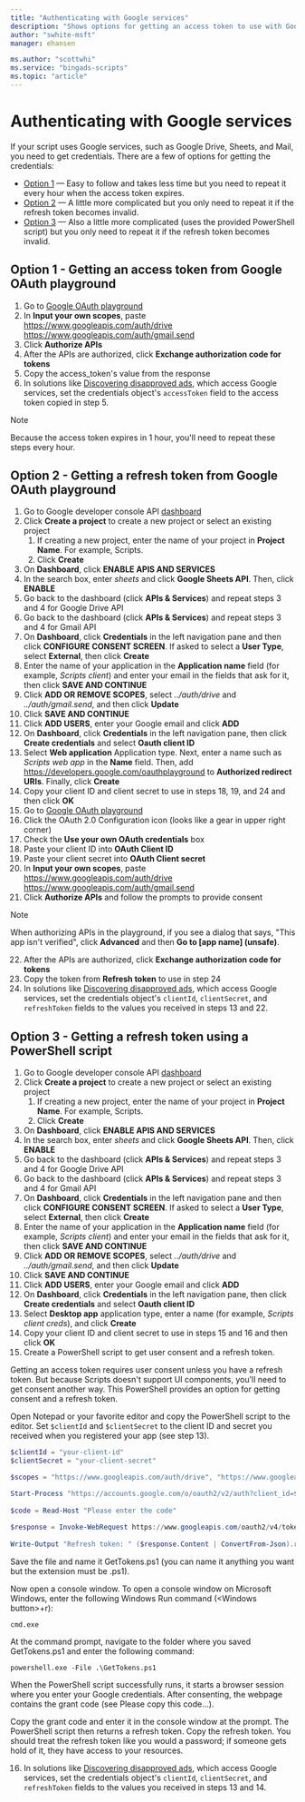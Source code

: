 ```yaml
---
title: "Authenticating with Google services"
description: "Shows options for getting an access token to use with Google services."
author: "swhite-msft"
manager: ehansen

ms.author: "scottwhi"
ms.service: "bingads-scripts"
ms.topic: "article"
---
```


# Authenticating with Google services

If your script uses Google services, such as Google Drive, Sheets, and Mail, you need to get credentials. There are a few of options for getting the credentials:

- [Option 1](#option1) &mdash; Easy to follow and takes less time but you need to repeat it every hour when the access token expires.
- [Option 2](#option2) &mdash; A little more complicated but you only need to repeat it if the refresh token becomes invalid.
- [Option 3](#option3) &mdash; Also a little more complicated (uses the provided PowerShell script) but you only need to repeat it if the refresh token becomes invalid.

## <a name="option1"></a>Option 1 - Getting an access token from Google OAuth playground

1. Go to [Google OAuth playground](https://developers.google.com/oauthplayground)
2. In **Input your own scopes**, paste https://www.googleapis.com/auth/drive https://www.googleapis.com/auth/gmail.send
3. Click **Authorize APIs** 
4. After the APIs are authorized, click **Exchange authorization code for tokens**
5. Copy the access_token's value from the response
6. In solutions like [Discovering disapproved ads](../solutions/get-disapproved-ads.md), which access Google services, set the credentials object's `accessToken` field to the access token copied in step 5.

> [!NOTE]
> Because the access token expires in 1 hour, you'll need to repeat these steps every hour.


## <a name="option2"></a>Option 2 - Getting a refresh token from Google OAuth playground


1. Go to Google developer console API [dashboard](https://console.developers.google.com/apis/dashboard)
2. Click **Create a project** to create a new project or select an existing project  
   1. If creating a new project, enter the name of your project in **Project Name**. For example, Scripts.
   2. Click **Create**
3. On **Dashboard**, click **ENABLE APIS AND SERVICES**
4. In the search box, enter *sheets* and click **Google Sheets API**. Then, click **ENABLE**
5. Go back to the dashboard (click **APIs & Services**) and repeat steps 3 and 4 for Google Drive API
6. Go back to the dashboard (click **APIs & Services**) and repeat steps 3 and 4 for Gmail API
7. On **Dashboard**, click **Credentials** in the left navigation pane and then click **CONFIGURE CONSENT SCREEN**. If asked to select a **User Type**, select **External**, then click **Create**
8. Enter the name of your application in the **Application name** field (for example, *Scripts client*) and enter your email in the fields that ask for it, then click **SAVE AND CONTINUE**
9. Click **ADD OR REMOVE SCOPES**, select *../auth/drive* and *../auth/gmail.send*, and then click **Update**
10. Click **SAVE AND CONTINUE**
11. Click **ADD USERS**, enter your Google email and click **ADD**
12. On **Dashboard**, click **Credentials** in the left navigation pane, then click **Create credentials** and select **Oauth client ID**
13. Select **Web application** Application type. Next, enter a name such as *Scripts web app* in the **Name** field. Then, add https://developers.google.com/oauthplayground to **Authorized redirect URIs**. Finally, click **Create**
14. Copy your client ID and client secret to use in steps 18, 19, and 24 and then click **OK**
15. Go to [Google OAuth playground](https://developers.google.com/oauthplayground)
16. Click the OAuth 2.0 Configuration icon (looks like a gear in upper right corner)
17. Check the **Use your own OAuth credentials** box
18. Paste your client ID into **OAuth Client ID**
19. Paste your client secret into **OAuth Client secret**
20. In **Input your own scopes**, paste https://www.googleapis.com/auth/drive https://www.googleapis.com/auth/gmail.send
21. Click **Authorize APIs** and follow the prompts to provide consent
> [!NOTE]
> When authorizing APIs in the playground, if you see a dialog that says, "This app isn't verified", click **Advanced** and then **Go to [app name] (unsafe)**.
22. After the APIs are authorized, click **Exchange authorization code for tokens**
23. Copy the token from **Refresh token** to use in step 24
24. In solutions like [Discovering disapproved ads](../solutions/get-disapproved-ads.md), which access Google services, set the credentials object's `clientId`, `clientSecret`, and `refreshToken` fields to the values you received in steps 13 and 22. 


## <a name="option3"></a>Option 3 - Getting a refresh token using a PowerShell script

1. Go to Google developer console API [dashboard](https://console.developers.google.com/apis/dashboard)
2. Click **Create a project** to create a new project or select an existing project  
   1. If creating a new project, enter the name of your project in **Project Name**. For example, Scripts.
   2. Click **Create**
3. On **Dashboard**, click **ENABLE APIS AND SERVICES**
4. In the search box, enter *sheets* and click **Google Sheets API**. Then, click **ENABLE**
5. Go back to the dashboard (click **APIs & Services**) and repeat steps 3 and 4 for Google Drive API
6. Go back to the dashboard (click **APIs & Services**) and repeat steps 3 and 4 for Gmail API
7. On **Dashboard**, click **Credentials** in the left navigation pane and then click **CONFIGURE CONSENT SCREEN**. If asked to select a **User Type**, select **External**, then click **Create**
8. Enter the name of your application in the **Application name** field (for example, *Scripts client*) and enter your email in the fields that ask for it, then click **SAVE AND CONTINUE**
9. Click **ADD OR REMOVE SCOPES**, select *../auth/drive* and *../auth/gmail.send*, and then click **Update**
10. Click **SAVE AND CONTINUE**
11. Click **ADD USERS**, enter your Google email and click **ADD**
12. On **Dashboard**, click **Credentials** in the left navigation pane, then click **Create credentials** and select **Oauth client ID**
13. Select **Desktop app** application type, enter a name (for example, *Scripts client creds*), and click **Create**
14. Copy your client ID and client secret to use in steps 15 and 16 and then click **OK**
15. Create a PowerShell script to get user consent and a refresh token.  
   
  Getting an access token requires user consent unless you have a refresh token. But because Scripts doesn't support UI components, you'll need to get consent another way. This PowerShell provides an option for getting consent and a refresh token.  
   
  Open Notepad or your favorite editor and copy the PowerShell script to the editor. Set `$clientId` and `$clientSecret` to the client ID and secret you received when you registered your app (see step 13).  
   
  ```powershell
  $clientId = "your-client-id"
  $clientSecret = "your-client-secret"
  
  $scopes = "https://www.googleapis.com/auth/drive", "https://www.googleapis.com/auth/gmail.send"
  
  Start-Process "https://accounts.google.com/o/oauth2/v2/auth?client_id=$clientId&scope=$([string]::Join("%20", $scopes))&access_type=offline&response_type=code&redirect_uri=urn:ietf:wg:oauth:2.0:oob"    
   
  $code = Read-Host "Please enter the code"
     
  $response = Invoke-WebRequest https://www.googleapis.com/oauth2/v4/token -ContentType application/x-www-form-urlencoded -Method POST -Body "client_id=$clientid&client_secret=$clientSecret&redirect_uri=urn:ietf:wg:oauth:2.0:oob&code=$code&grant_type=authorization_code"
    
  Write-Output "Refresh token: " ($response.Content | ConvertFrom-Json).refresh_token 
  ```  
   
  Save the file and name it GetTokens.ps1 (you can name it anything you want but the extension must be .ps1).  
   
  Now open a console window. To open a console window on Microsoft Windows, enter the following Windows Run command (\<Windows button>+r):  
   
  ```
  cmd.exe
  ```  
   
  At the command prompt, navigate to the folder where you saved GetTokens.ps1 and enter the following command:  
   
  ```
  powershell.exe -File .\GetTokens.ps1
  ```  
   
  When the PowerShell script successfully runs, it starts a browser session where you enter your Google credentials. After consenting, the webpage contains the grant code (see Please copy this code...).  
     
  Copy the grant code and enter it in the console window at the prompt. The PowerShell script then returns a refresh token. Copy the refresh token. You should treat the refresh token like you would a password; if someone gets hold of it, they have access to your resources. 
  
16. In solutions like [Discovering disapproved ads](../solutions/get-disapproved-ads.md), which access Google services, set the credentials object's `clientId`, `clientSecret`, and `refreshToken` fields to the values you received in steps 13 and 14. 

